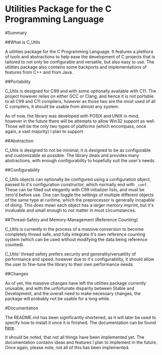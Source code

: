 # Utilities Package for the C Programming Language

#Summary

##What is C_Utils

A utilities package for the C Programming Language. It features a plethora of tools and abstractions to help ease the development of C projects that is tailored to not only be configurable and versatile, but also easy to use. The utilities package also contains some backports and implementations of features from C++ and from Java. 

##Portability

C_Utils is designed for C99 and with some optionally available with C11. The project however relies on either GCC or Clang, and hence it is not portable to all C99 and C11 compilers, however as those two are the most used of all C compilers, it should be usable from almost any system.

As of now, the library was developed with POSIX and UNIX in mind, however in the future there will be attempts to allow Win32 support as well. Those will be the only two types of platforms (which encompass, once again, a vast majority) I plan to support.

##Abstraction

C_Utils is designed to not be minimal; it is designed to be as configurable and customizable as possible. The library deals and provides many abstractions, with enough configurability to hopefully suit the user's needs.

##Configurability

C_Utils objects can optionally be configured using a configuration object, passed to it's configuration constructor, which normally end with `_conf`. These can be filled out elegantly with C99 initializer lists, and must be zero'd before use. One can toggle the settings of multiple different objects of the same type at runtime, which the preprocessor is generally incapable of doing. This does mean each object has a larger memory imprint, but it's invaluable and small enough to not matter in most circumstances.

##Thread-Safety and Memory-Management (Reference Counting)

C_Utils is currently in the process of a massive conversion to become completely thread safe, and fully integrate it's own reference counting system (which can be used without modifying the data being reference counted). 

C_Utils' thread safety prefers security and generality/versatility of performance and speed, however due to it's configurability, it should allow the user to fine-tune the library to their own performance needs. 

##Changes

As of yet, the massive changes have left the utilities package currently unusable, and with the unfortunate disparity between Stable and Development, and the overall need to make necessary changes, the package will probably not be usable for a long while.

#Documentation

The README.md has been significantly shortened, as it will later be used to specify how to install it once it is finished. The documentation can be found [here](http://theif519.github.io/slate/).

It should be noted, that not all things have been implemented yet. The documentation contains ideas and features I plan to implement in the future. Once again, please note, not all of this has been implemented.